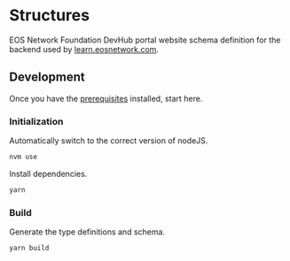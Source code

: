 # Structures
EOS Network Foundation DevHub portal website schema definition for the backend used by [learn.eosnetwork.com](https://learn.eosnetwork.com).

## Development
Once you have the [prerequisites](../README.md#prerequisites) installed, start here.

### Initialization
Automatically switch to the correct version of nodeJS.
```bash
nvm use
```
Install dependencies.
```bash
yarn
```

### Build
Generate the type definitions and schema.
```bash
yarn build
```
